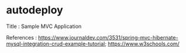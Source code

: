# autodeploy

Title : Sample MVC Application

References : https://www.journaldev.com/3531/spring-mvc-hibernate-mysql-integration-crud-example-tutorial; https://www.w3schools.com/ 
